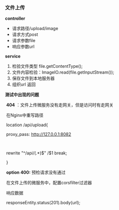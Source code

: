 ### 文件上传

**controller**

- 请求路径/upload/image
- 请求方式post
- 请求参数file
- 响应参数url	

**service**

1. 检验文件类型 file.getContentType();
2. 文件内容检验：ImageIO.read(file.getInputStream()); 
3. 保存文件到本地服务器
4. 组织url 返回

**测试中出现的问题**

​	**404** ：文件上传微服务没有走网关，但是访问时有走网关

​	在Nginx中重写路径

​	location /api/upload{

​		proxy_pass: http://127.0.0.1:8082

​	

​		rewrite "^/api/(.*)$" /$1 break;	

​	}

​	**option 400:** 预检请求没有通过

​		在文件上传的微服务中，配置corsfilter过滤器

​		响应数据

​		responseEntity.status(201).body(url);	